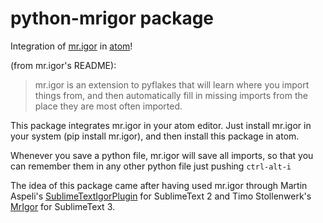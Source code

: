# python-mrigor package

Integration of [mr.igor](https://pypi.python.org/pypi/mr.igor) in
[atom](https://atom.io)!

(from mr.igor's README):

> mr.igor is an extension to pyflakes that will learn where you import things
> from, and then automatically fill in missing imports from the place they are
> most often imported.

This package integrates mr.igor in your atom editor. Just install mr.igor in your system
(pip install mr.igor), and then install this package in atom.

Whenever you save a python file, mr.igor will save all imports, so that you can
remember them in any other python file just pushing `ctrl-alt-i`

The idea of this package came after having used mr.igor through Martin Aspeli's
[SublimeTextIgorPlugin](https://github.com/optilude/SublimeTextIgorPlugin) for
SublimeText 2 and Timo Stollenwerk's [MrIgor](https://github.com/tisto/MrIgor/)
for SublimeText 3.
